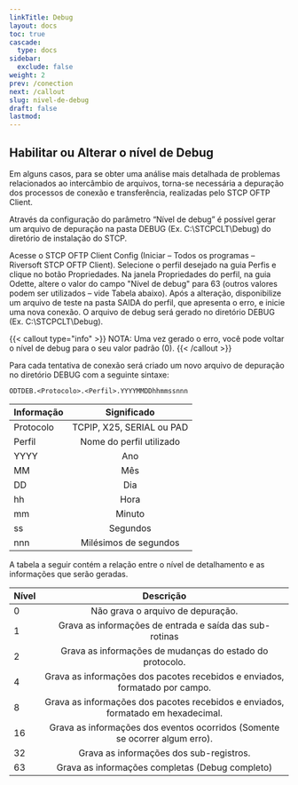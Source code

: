 ```yaml
---
linkTitle: Debug
layout: docs
toc: true
cascade:
  type: docs
sidebar:
  exclude: false
weight: 2
prev: /conection
next: /callout
slug: nivel-de-debug
draft: false
lastmod:
---
```

## Habilitar ou Alterar o nível de Debug

Em alguns casos, para se obter uma análise mais detalhada de problemas relacionados ao intercâmbio de arquivos, torna-se necessária a depuração dos processos de conexão e transferência, realizadas pelo STCP
OFTP Client.

Através da configuração do parâmetro “Nível de debug” é possível gerar um arquivo de depuração na pasta DEBUG (Ex. C:\STCPCLT\Debug) do diretório de instalação do STCP.

Acesse o STCP OFTP Client Config (Iniciar – Todos os programas – Riversoft STCP OFTP Client). Selecione o perfil desejado na guia Perfis e clique no botão Propriedades. Na janela Propriedades do perfil, na guia Odette, altere o valor do campo "Nível de debug" para 63 (outros valores podem ser utilizados – vide Tabela abaixo). Após a alteração, disponibilize um arquivo de teste na pasta SAIDA do perfil, que apresenta o erro, e inicie uma nova conexão. O arquivo de debug será gerado no diretório DEBUG (Ex. C:\STCPCLT\Debug).


{{< callout type="info" >}}
  NOTA: Uma vez gerado o erro, você pode voltar o nível de debug para o seu
  valor padrão (0).
{{< /callout >}}


Para cada tentativa de conexão será criado um novo arquivo de depuração no diretório DEBUG com a seguinte sintaxe:

```
ODTDEB.<Protocolo>.<Perfil>.YYYYMMDDhhmmssnnn
```

| Informação |        Significado        |
| :--------- | :-----------------------: |
| Protocolo  | TCPIP, X25, SERIAL ou PAD |
| Perfil     | Nome do perfil utilizado  |
| YYYY       |            Ano            |
| MM         |            Mês            |
| DD         |            Dia            |
| hh         |           Hora            |
| mm         |          Minuto           |
| ss         |         Segundos          |
| nnn        |   Milésimos de segundos   |

A tabela a seguir contém a relação entre o nível de detalhamento e as informações que serão geradas.

| Nível |                                    Descrição                                     |
| :---- | :------------------------------------------------------------------------------: |
| 0     |                        Não grava o arquivo de depuração.                         |
| 1     |             Grava as informações de entrada e saída das sub-rotinas              |
| 2     |             Grava as informações de mudanças do estado do protocolo.             |
| 4     |   Grava as informações dos pacotes recebidos e enviados, formatado por campo.    |
| 8     | Grava as informações dos pacotes recebidos e enviados, formatado em hexadecimal. |
| 16    |   Grava as informações dos eventos ocorridos (Somente se ocorrer algum erro).    |
| 32    |                     Grava as informações dos sub-registros.                      |
| 63    |                 Grava as informações completas (Debug completo)                  |


